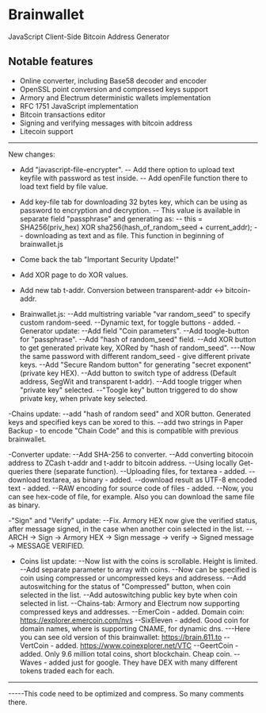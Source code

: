 Brainwallet
===========

JavaScript Client-Side Bitcoin Address Generator

Notable features
----------------

* Online converter, including Base58 decoder and encoder
* OpenSSL point conversion and compressed keys support
* Armory and Electrum deterministic wallets implementation
* RFC 1751 JavaScript implementation
* Bitcoin transactions editor
* Signing and verifying messages with bitcoin address
* Litecoin support
___________________________________________________________________________________________________________
New changes:
- Add "javascript-file-encrypter".
 -- Add there option to upload text keyfile with password as test inside.
 -- Add openFile function there to load text field by file value.
- Add key-file tab for downloading 32 bytes key, which can be using as password to encryption and decryption.
-- This value is available in separate field "passphrase" and generating as:
-- this = SHA256(priv_hex) XOR sha256(hash_of_random_seed + current_addr);
-- downloading as text and as file. This function in beginning of brainwallet.js
- Come back the tab "Important Security Update!"
- Add XOR page to do XOR values.
- Add new tab t-addr. Conversion between transparent-addr <-> bitcoin-addr.

- Brainwallet.js:
--Add multistring variable "var random_seed" to specify custom random-seed.
--Dynamic text, for toggle buttons - added.
-Generator update:
--Add field "Coin parameters".
--Add toogle-button for "passphrase".
--Add "hash of random_seed" field.
--Add XOR button to get generated private key, XORed by "hash of random_seed".
---Now the same password with different random_seed - give different private keys.
--Add "Secure Random button" for generating "secret exponent" (private key HEX).
--Add button to switch type of address (Default address, SegWit and transparent t-addr).
--Add toogle trigger when "private key" selected.
--"Toogle key" button triggered to do show private key, when private key selected.

-Chains update:
--add "hash of random seed" and XOR button. Generated keys and specified keys can be xored to this.
--add two strings in Paper Backup - to encode "Chain Code" and this is compatible with previous brainwallet.

-Converter update:
--Add SHA-256 to converter.
--Add converting bitocoin address to ZCash t-addr and t-addr to bitcoin address.
--Using locally Get-queries there (separate function).
--Uploading files, for textarea - added.
--download textarea, as binary - added.
--download result as UTF-8 encoded text - added.
--RAW encoding for source code of files - added.
--Now, you can see hex-code of file, for example. Also you can download the same file as binary.
	
-"Sign" and "Verify" update:
--Fix. Armory HEX now give the verified status, after message signed, in the case when another coin selected in the list.
--ARCH -> Sign -> Armory HEX -> Sign message -> verify -> Signed message -> MESSAGE VERIFIED.

- Coins list update:
--Now list with the coins is scrollable. Height is limited.
--Add separate parameter to array with coins.
--Now can be specified is coin using compressed or uncompressed keys and addresess.
--Add autoswitching for the status of "Compressed" button, when coin selected in the list.
--Add autoswitching public key byte when coin selected in list.
--Chains-tab: Armory and Electrum now supporting compressed keys and addresses.
--EmerCoin - added. Domain coin: https://explorer.emercoin.com/nvs
--SixEleven - added. Good coin for domain names, where is supporting CNAME, for dynamic dns.
---Here you can see old version of this brainwallet: https://brain.611.to
--VertCoin - added. https://www.coinexplorer.net/VTC
--GeertCoin - added. Only 9.6 million total coins, short blockchain. Cheap coin.
--Waves - added just for google. They have DEX with many different tokens traded each for each.
__________________
-----This code need to be optimized and compress. So many comments there.

